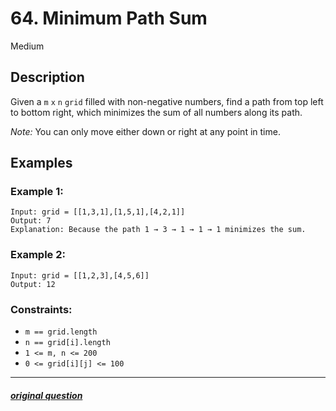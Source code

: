 # 64. Minimum Path Sum

Medium

## Description

Given a `m` `x` `n` `grid` filled with non-negative numbers, find a path from top left to bottom right, which minimizes the sum of all numbers along its path.

*Note:* You can only move either down or right at any point in time.

## Examples

### Example 1:

```
Input: grid = [[1,3,1],[1,5,1],[4,2,1]]
Output: 7
Explanation: Because the path 1 → 3 → 1 → 1 → 1 minimizes the sum.
```

### Example 2:

```
Input: grid = [[1,2,3],[4,5,6]]
Output: 12
```

### Constraints:

- `m == grid.length`
- `n == grid[i].length`
- `1 <= m, n <= 200`
- `0 <= grid[i][j] <= 100`

---

##### [original question](https://leetcode.com/problems/minimum-path-sum/)
